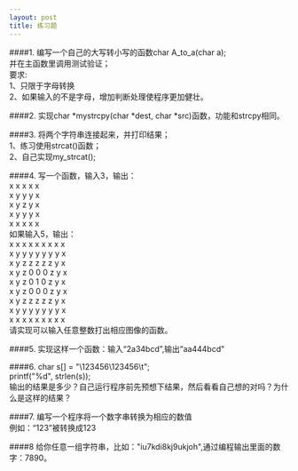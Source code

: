 ```yaml
---
layout: post
title: 练习题
---
```

####1.
编写一个自己的大写转小写的函数char A\_to\_a(char a);<br>
并在主函数里调用测试验证；<br>
要求:<br>
1、只限于字母转换<br>
2、如果输入的不是字母，增加判断处理使程序更加健壮。<br>

####2.
实现char \*mystrcpy(char \*dest, char \*src)函数，功能和strcpy相同。<br>

####3.
将两个字符串连接起来，并打印结果；<br>
1、练习使用strcat()函数；<br>
2、自己实现my\_strcat();<br>

####4.
写一个函数，输入3，输出：<br>
x x x x x<br>
x y y y x<br>
x y z y x<br>
x y y y x<br>
x x x x x<br>
如果输入5，输出：<br>
x x x x x x x x x<br>
x y y y y y y y x<br>
x y z z z z z y x<br>
x y z 0 0 0 z y x<br>
x y z 0 1 0 z y x<br>
x y z 0 0 0 z y x<br>
x y z z z z z y x<br>
x y y y y y y y x<br>
x x x x x x x x x<br>
请实现可以输入任意整数打出相应图像的函数。<br>

####5.
实现这样一个函数：输入“2a34bcd”,输出“aa444bcd"<br>

####6.
char s[] = "\\123456\123456\t";<br>
printf("%d", strlen(s));<br>
输出的结果是多少？自己运行程序前先预想下结果，然后看看自己想的对吗？为什么是这样的结果？<br>

####7.
编写一个程序将一个数字串转换为相应的数值<br>
例如：“123”被转换成123<br>

####8
给你任意一组字符串，比如："iu7kdi8kj9ukjoh",通过编程输出里面的数字：7890。<br>
